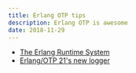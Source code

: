 ```yaml
---
title: Erlang OTP tips
description: Erlang OTP is awesome
date: 2018-11-29
---
```


* [The Erlang Runtime System](https://happi.github.io/theBeamBook)
* [Erlang/OTP 21's new logger](https://ferd.ca/erlang-otp-21-s-new-logger.html)
